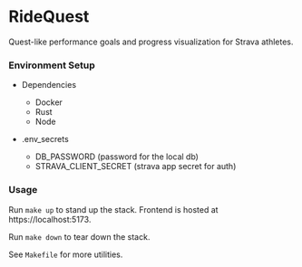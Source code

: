 # RideQuest

Quest-like performance goals and progress visualization for Strava athletes.

### Environment Setup

- Dependencies

  - Docker
  - Rust
  - Node

- .env_secrets
  - DB_PASSWORD (password for the local db)
  - STRAVA_CLIENT_SECRET (strava app secret for auth)

### Usage

Run `make up` to stand up the stack. Frontend is hosted at https://localhost:5173.

Run `make down` to tear down the stack.

See `Makefile` for more utilities.
